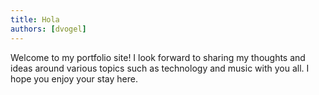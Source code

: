 ```yaml
---
title: Hola
authors: [dvogel]
---
```


Welcome to my portfolio site! I look forward to sharing my thoughts and ideas around various topics such as technology and music with you all. I hope you enjoy your stay here.
